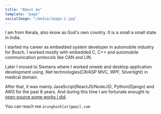 ```yaml
---
title: "About me"
template: "page"
socialImage: "/media/image-2.jpg"
---
```


I am from Kerala, also know as God's own country. 
It is a small a small state in India. 

I started my career as embedded system developer in automobile industry for 
Bosch. I worked mostly with embedded C, C++ and automobile 
communication protocols like CAN and LIN. 

Later I moved to Siemens where I worked  onweb and desktop application development using .Net technologies(C#/ASP MVC, WPF, Silverlight) in medical domain.

After that, it was mainly JavaScript(ReactJS/NodeJS), 
Python(Django) and AWS for the past 8 years.
And during this time I am fortunate enought 
to [open source some works I did](https://github.com/arunghosh).

You can reach me ```arunghosh[at]gmail.com```
